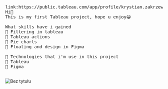 
<pre>
link:https://public.tableau.com/app/profile/krystian.zakrzewski/viz/Top10Spotifyartistsreview/Dashboard1?publish=yes
Hi👋 
This is my first Tableau project, hope u enjoy😀

What skills have i gained
🫢 Filtering in tableau
🫢 Tableau actions
🫢 Pie charts
🫢 Floating and design in Figma

🌵 Technologies that i'm use in this project
🫢 Tableau
🫢 Figma

</pre>
![Bez tytułu](https://user-images.githubusercontent.com/115887023/196007185-5720cd23-8f03-43ce-89a7-49c556b63aaf.png)
